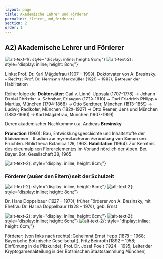 ```yaml
---
layout: page
title: Akademische Lehrer und Förderer
permalink: /lehrer_und_forderer/
section: 2
order: 1
---
```




## A2) Akademische Lehrer und Förderer


![alt-text-1]({{site.baseurl}}/assets/img/maegdefrau.jpeg){: style="display: inline; height: 8cm;"}
![alt-text-2]({{site.baseurl}}/assets/img/merxmueller.png){: style="display: inline; height: 8cm;"}

Links: Prof. Dr. Karl Mägdefrau (1907 – 1999), Doktorvater von A. Bresinsky. - Rechts: Prof. Dr. Hermann Merxmüller (1920 – 1988), Betreuer der Habilitation

Reihenfolge der **Doktorväter**: Carl v. Linné, Uppsala (1707-1778) → Johann Daniel Christian v. Schreber, Erlangen (1739-1810) → Carl Friedrich Philipp v. Martius, München (1794-1868) → Otto Sendtner, München (1813-1859) → Ludwig Radlkofer, München (1829-1927) → Otto Renner, Jena und München (1883-1960) → Karl Mägdefrau, München (1907-1999)

Deren akademischer Nachkomme u.a. Andreas **Bresinsky**

**Promotion** (1960): Bau, Entwicklungsgeschichte und Inhaltsstoffe der Elaiosomen - Studien zur myrmekochoren Verbreitung von Samen und Früchten. Bibliotheca Botanica 126, 1963. 
**Habilitation** (1964): Zur Kenntnis des circumalpinen Florenelementes im Vorland nördlich der Alpen. Ber. Bayer. Bot. Gesellschaft 38, 1965

![alt-text-2]({{site.baseurl}}/assets/img/bresinsky.jpeg){: style="display: inline; height: 8cm;"}

### Förderer (außer den Eltern) seit der Schulzeit

![alt-text-2]({{site.baseurl}}/assets/img/hansdoppelbaur.jpeg){: style="display: inline; height: 8cm;"}
![alt-text-2]({{site.baseurl}}/assets/img/hannadoppelbaur.jpeg){: style="display: inline; height: 8cm;"}

Dr. Hans Doppelbaur (1927 – 1970), früher Förderer von A. Bresinsky, mit Ehefrau Dr. Hanna Doppelbaur (1928 – 1970), geb. Ernst

![alt-text-2]({{site.baseurl}}/assets/img/hepp.png){: style="display: inline; height: 6cm;"}
![alt-text-2]({{site.baseurl}}/assets/img/beinroth.jpeg){: style="display: inline; height: 6cm;"}
![alt-text-2]({{site.baseurl}}/assets/img/poelt.jpeg){: style="display: inline; height: 6cm;"}

Förderer: (von links nach rechts): Geheimrat Ernst Hepp (1878 – 1968; Bayerische Botanische Gesellschaft), Fritz Beinroth (1892 – 1958; Einführung in die Pilzkunde), Prof. Dr. Josef Poelt (1924 – 1995; Leiter der Kryptogamenabteilung in der Botanischen Staatssammlung München)